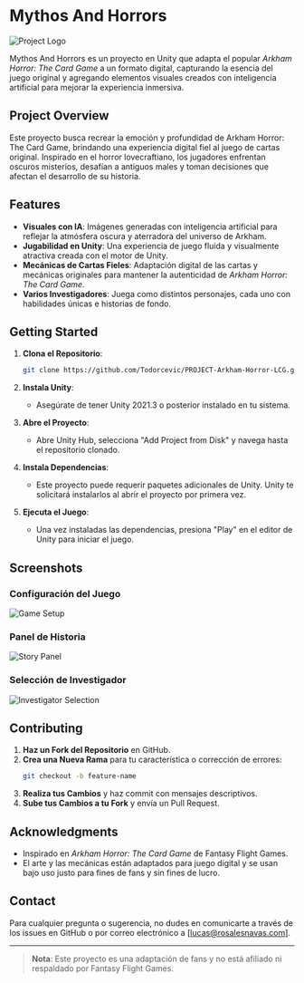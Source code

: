 
# Mythos And Horrors

![Project Logo](ImagesReadme/logo.png)

Mythos And Horrors es un proyecto en Unity que adapta el popular *Arkham Horror: The Card Game* a un formato digital, capturando la esencia del juego original y agregando elementos visuales creados con inteligencia artificial para mejorar la experiencia inmersiva.

## Project Overview

Este proyecto busca recrear la emoción y profundidad de Arkham Horror: The Card Game, brindando una experiencia digital fiel al juego de cartas original. Inspirado en el horror lovecraftiano, los jugadores enfrentan oscuros misterios, desafían a antiguos males y toman decisiones que afectan el desarrollo de su historia.

## Features

- **Visuales con IA**: Imágenes generadas con inteligencia artificial para reflejar la atmósfera oscura y aterradora del universo de Arkham.
- **Jugabilidad en Unity**: Una experiencia de juego fluida y visualmente atractiva creada con el motor de Unity.
- **Mecánicas de Cartas Fieles**: Adaptación digital de las cartas y mecánicas originales para mantener la autenticidad de *Arkham Horror: The Card Game*.
- **Varios Investigadores**: Juega como distintos personajes, cada uno con habilidades únicas e historias de fondo.

## Getting Started

1. **Clona el Repositorio**:
   ```bash
   git clone https://github.com/Todorcevic/PROJECT-Arkham-Horror-LCG.git
   ```

2. **Instala Unity**:
   - Asegúrate de tener Unity 2021.3 o posterior instalado en tu sistema.

3. **Abre el Proyecto**:
   - Abre Unity Hub, selecciona "Add Project from Disk" y navega hasta el repositorio clonado.

4. **Instala Dependencias**:
   - Este proyecto puede requerir paquetes adicionales de Unity. Unity te solicitará instalarlos al abrir el proyecto por primera vez.

5. **Ejecuta el Juego**:
   - Una vez instaladas las dependencias, presiona "Play" en el editor de Unity para iniciar el juego.

## Screenshots

### Configuración del Juego
![Game Setup](ImagesReadme/challenge.jpg)

### Panel de Historia
![Story Panel](ImagesReadme/history.jpg)

### Selección de Investigador
![Investigator Selection](ImagesReadme/investigators.jpg)

## Contributing

1. **Haz un Fork del Repositorio** en GitHub.
2. **Crea una Nueva Rama** para tu característica o corrección de errores:
   ```bash
   git checkout -b feature-name
   ```
3. **Realiza tus Cambios** y haz commit con mensajes descriptivos.
4. **Sube tus Cambios a tu Fork** y envía un Pull Request.

## Acknowledgments

- Inspirado en *Arkham Horror: The Card Game* de Fantasy Flight Games.
- El arte y las mecánicas están adaptados para juego digital y se usan bajo uso justo para fines de fans y sin fines de lucro.

## Contact

Para cualquier pregunta o sugerencia, no dudes en comunicarte a través de los issues en GitHub o por correo electrónico a [lucas@rosalesnavas.com].

---

> **Nota**: Este proyecto es una adaptación de fans y no está afiliado ni respaldado por Fantasy Flight Games.
